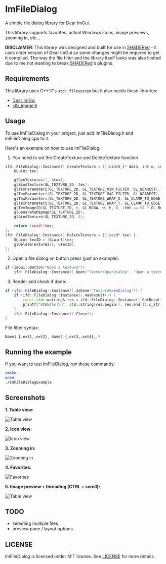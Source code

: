 # ImFileDialog
A simple file dialog library for Dear ImGui.

This library supports favorites, actual Windows icons, image previews, zooming in, etc...

**DISCLAIMER**: This library was designed and built for use in [SHADERed](https://github.com/dfranx/SHADERed) - it uses older version of Dear ImGui so some changes might be required to get it compiled. The way the file filter  and the library itself looks was also limited due to me not wanting to break [SHADERed](https://github.com/dfranx/SHADERed)'s plugins.

## Requirements
This library uses C++17's `std::filesystem` but it also needs these libraries:
 * [Dear ImGui](https://github.com/ocornut/imgui/)
 * [stb_image.h](https://github.com/nothings/stb/blob/master/stb_image.h)

## Usage
To use ImFileDialog in your project, just add ImFileDialog.h and ImFileDialog.cpp to it.

Here's an example on how to use ImFileDialog:

1. You need to set the CreateTexture and DeleteTexture function
```c++
ifd::FileDialog::Instance().CreateTexture = [](uint8_t* data, int w, int h, char fmt) -> void* {
	GLuint tex;

	glGenTextures(1, &tex);
	glBindTexture(GL_TEXTURE_2D, tex);
	glTexParameteri(GL_TEXTURE_2D, GL_TEXTURE_MIN_FILTER, GL_NEAREST);
	glTexParameteri(GL_TEXTURE_2D, GL_TEXTURE_MAG_FILTER, GL_NEAREST);
	glTexParameteri(GL_TEXTURE_2D, GL_TEXTURE_WRAP_S, GL_CLAMP_TO_EDGE);
	glTexParameteri(GL_TEXTURE_2D, GL_TEXTURE_WRAP_T, GL_CLAMP_TO_EDGE);
	glTexImage2D(GL_TEXTURE_2D, 0, GL_RGBA, w, h, 0, (fmt == 0) ? GL_BGRA : GL_RGBA, GL_UNSIGNED_BYTE, data);
	glGenerateMipmap(GL_TEXTURE_2D);
	glBindTexture(GL_TEXTURE_2D, 0);

	return (void*)tex;
};
ifd::FileDialog::Instance().DeleteTexture = [](void* tex) {
	GLuint texID = (GLuint)tex;
	glDeleteTextures(1, &texID);
};
```

2. Open a file dialog on button press (just an example):
```c++
if (ImGui::Button("Open a texture"))
	ifd::FileDialog::Instance().Open("TextureOpenDialog", "Open a texture", "Image file (*.png;*.jpg;*.jpeg;*.bmp;*.tga){.png,.jpg,.jpeg,.bmp,.tga},.*");
```

3. Render and check if done:
```c++
if (ifd::FileDialog::Instance().IsDone("TextureOpenDialog")) {
	if (ifd::FileDialog::Instance().HasResult()) {
		const std::wstring& res = ifd::FileDialog::Instance().GetResult();
		printf("OPEN[%s]\n", std::string(res.begin(), res.end()).c_str());
	}
	ifd::FileDialog::Instance().Close();
}
```

File filter syntax:
```
Name1 {.ext1,.ext2}, Name2 {.ext3,.ext4},.*
```

## Running the example
If you want to test ImFileDialog, run these commands:
```bash
cmake .
make
./ImFileDialogExample
```

## Screenshots
**1. Table view:**

![Table view](https://user-images.githubusercontent.com/30801537/107225799-8e5b3200-6a19-11eb-9847-ca2606205402.png)

**2. Icon view:**

![Icon view](https://user-images.githubusercontent.com/30801537/107225812-92874f80-6a19-11eb-9946-e7f1a183ce9b.png)

**3. Zooming in:**

![Zooming in](https://user-images.githubusercontent.com/30801537/107225830-9a46f400-6a19-11eb-8649-06de6287fdca.gif)

**4. Favorites:**

![Favorites](https://user-images.githubusercontent.com/30801537/107225862-a5018900-6a19-11eb-9bab-c6c928eab4af.gif)

**5. Image preview + threading (CTRL + scroll):**

![Table view](https://user-images.githubusercontent.com/30801537/107225891-afbc1e00-6a19-11eb-8551-6caa4c2173d1.gif)

## TODO
 * selecting multiple files
 * preview pane / layout options

## LICENSE
ImFileDialog is licensed under MIT license. See [LICENSE](./LICENSE) for more details. 